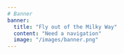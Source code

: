 ```yaml
---
# Banner
banner:
  title: "Fly out of the Milky Way"
  content: "Need a navigation"
  image: "/images/banner.png"
---
```

